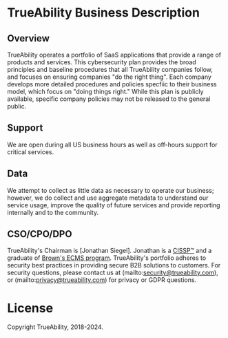 # TrueAbility Business Description

## Overview

TrueAbility operates a portfolio of SaaS applications that provide a range of products and services. This cybersecurity plan provides the broad principles and baseline procedures that all TrueAbility companies follow, and focuses on ensuring companies "do the right thing". Each company develops more detailed procedures and policies specfiic to their business model, which focus on "doing things right." While this plan is publicly available, specific company policies may not be released to the general public.

## Support

We are open during all US business hours as well as off-hours support for critical services.

## Data

We attempt to collect as little data as necessary to operate our business; however, we do collect and use aggregate metadata to understand our service usage, improve the quality of future services and provide reporting internally and to the community.

## CSO/CPO/DPO

TrueAbility's Chairman is [Jonathan Siegel]. Jonathan is a [CISSP&trade;](https://webportal.isc2.org/custom/CertificationVerificationResults.aspx?FN=&LN=siegel&CN=645968) and a graduate of [Brown's ECMS program](https://professional.brown.edu/cybersecurity/). TrueAbility's portfolio adheres to security best practices in providing secure B2B solutions to customers. For security questions, please contact us at (mailto:security@trueability.com), or (mailto:privacy@trueability.com) for privacy or GDPR questions.

# License

Copyright TrueAbility, 2018-2024.
